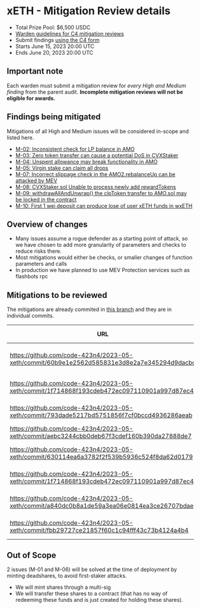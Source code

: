 # xETH - Mitigation Review details
- Total Prize Pool: $6,500 USDC 
- [Warden guidelines for C4 mitigation reviews](https://code4rena.notion.site/Guidelines-for-C4-mitigation-reviews-ed10fc5cfbf640bd8dcec66f38b343c4)
- Submit findings [using the C4 form](https://code4rena.com/contests/2023-06-xeth-mitigation-review/submit)
- Starts June 15, 2023 20:00 UTC 
- Ends June 20, 2023 20:00 UTC 

## Important note 

Each warden must submit a mitigation review for *every High and Medium finding* from the parent audit. **Incomplete mitigation reviews will not be eligible for awards.**

## Findings being mitigated

Mitigations of all High and Medium issues will be considered in-scope and listed here.

- [M-02: Inconsistent check for LP balance in AMO](https://github.com/code-423n4/2023-05-xeth-findings/issues/33)
- [M-03: Zero token transfer can cause a potential DoS in CVXStaker](https://github.com/code-423n4/2023-05-xeth-findings/issues/30)
- [M-04: Unspent allowance may break functionality in AMO](https://github.com/code-423n4/2023-05-xeth-findings/issues/29)
- [M-05: Virgin stake can claim all drops](https://github.com/code-423n4/2023-05-xeth-findings/issues/23)
- [M-07: Incorrect slippage check in the AMO2.rebalanceUp can be attacked by MEV](https://github.com/code-423n4/2023-05-xeth-findings/issues/14)
- [M-08: CVXStaker.sol Unable to process newly add rewardTokens](https://github.com/code-423n4/2023-05-xeth-findings/issues/8)
- [M-09: withdrawAllAndUnwrap() the clpToken transfer to AMO.sol may be locked in the contract](https://github.com/code-423n4/2023-05-xeth-findings/issues/6)
- [M-10: First 1 wei deposit can produce lose of user xETH funds in wxETH](https://github.com/code-423n4/2023-05-xeth-findings/issues/3)

## Overview of changes

- Many issues assume a rogue defender as a starting point of attack, so we have chosen to add more granularity of parameters and checks to reduce risks there.
- Most mitigations would either be checks, or smaller changes of function parameters and calls
- In production we have planned to use MEV Protection services such as flashbots rpc

## Mitigations to be reviewed

The mitigations are already commited in [this branch](https://github.com/code-423n4/2023-05-xeth/tree/add-xeth) and they are in individual commits.

| URL | Mitigation of | Purpose | 
| ----------- | ------------- | ----------- |
| https://github.com/code-423n4/2023-05-xeth/commit/60b9e1e2562d585831e3d8e2a7e345294d9dacbd | M-02 | This mitigation adds a getTotalBalance function | 
| https://github.com/code-423n4/2023-05-xeth/commit/1f714868f193cdeb472ec097110901a997d87ec4 | M-03 | This mitigation adds a balance check | 
| https://github.com/code-423n4/2023-05-xeth/commit/793dade5217bd5751856f7cf0bccd4936286aeab | M-04 | change safeApprove to approve | 
| https://github.com/code-423n4/2023-05-xeth/commit/aebc3244cbb0deb67f3cdef160b390da27888de7 | M-05 | add a totalSupply check | 
| https://github.com/code-423n4/2023-05-xeth/commit/630114ea6a3782f2f539b5936c524f8da62d0179 | M-07 | Partial: add admin controlled slippage values |
| https://github.com/code-423n4/2023-05-xeth/commit/1f714868f193cdeb472ec097110901a997d87ec4 | M-08 | Add a setRewardTokens function |
| https://github.com/code-423n4/2023-05-xeth/commit/a840dc0b8a1de59a3ea06e0814ea3ce26707bdae | M-09 | change sendToOperator to sendToOwner |
| https://github.com/code-423n4/2023-05-xeth/commit/fbb29727ce21857f60c1c94fff43c73b4124a4b4 | M-10 | Don't allow minting of 0 shares.

## Out of Scope

2 issues (M-01 and M-06) will be solved at the time of deployment by minting deadshares, to avoid first-staker attacks. 
- We will mint shares through a multi-sig
- We will transfer these shares to a contract (that has no way of redeeming these funds and is just created for holding these shares).
